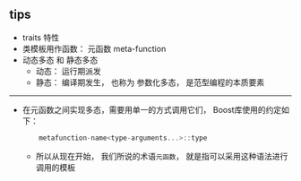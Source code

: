 
## tips

- traits 特性
- 类模板用作函数： 元函数 meta-function
- 动态多态 和 静态多态
    - 动态： 运行期派发
    - 静态： 编译期发生， 也称为  参数化多态， 是范型编程的本质要素

---
- 在元函数之间实现多态，需要用单一的方式调用它们， Boost库使用的约定如下：
    ``` c++
        metafunction-name<type-arguments...>::type
    ```
    - 所以从现在开始， 我们所说的术语`元函数`， 就是指可以采用这种语法进行调用的模板
